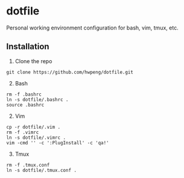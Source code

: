 # dotfile

Personal working environment configuration for bash, vim, tmux, etc.

## Installation

1. Clone the repo
```
git clone https://github.com/hwpeng/dotfile.git
```

2. Bash
```
rm -f .bashrc
ln -s dotfile/.bashrc .
source .bashrc
```

2. Vim
```
cp -r dotfile/.vim .
rm -f .vimrc
ln -s dotfile/.vimrc .
vim -cmd '' -c ':PlugInstall' -c 'qa!'
```

3. Tmux
```
rm -f .tmux.conf
ln -s dotfile/.tmux.conf .
```
